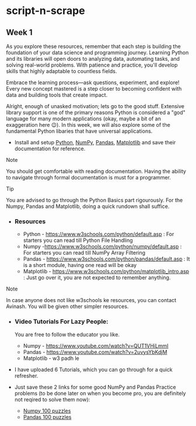 # script-n-scrape

## Week 1

As you explore these resources, remember that each step is building the foundation of your data science and programming journey. Learning Python and its libraries will open doors to analyzing data, automating tasks, and solving real-world problems. With patience and practice, you'll develop skills that highly adaptable to countless fields.

Embrace the learning process—ask questions, experiment, and explore! Every new concept mastered is a step closer to becoming confident with data and building tools that create impact.

Alright, enough of unasked motivation; lets go to the good stuff.  Extensive library support is one of the primary reasons Python is considered a "god" language for many modern applications (okay, maybe a bit of an exaggeration here 😉). In this week, we will also explore some of the  fundamental Python libaries that have universal applications. 

- Install and setup [Python](https://docs.python.org/3/tutorial/index.html), [NumPy](https://numpy.org/doc/1.26/user/absolute_beginners.html), [Pandas](https://pandas.pydata.org/docs/getting_started/index.html#getting-started), [Matplotlib](https://matplotlib.org/stable/index.html) and save their documentation for reference.

> [!NOTE] 
> You should get comfortable with reading documentation. Having the ability to navigate through formal documentation is must for a programmer.

> [!TIP]
> You are advised to go through the Python Basics part rigourously. For the Numpy, Pandas and Matplotlib, doing a quick rundown shall suffice.

- ### Resources

    - Python - https://www.w3schools.com/python/default.asp : For starters you can read till Python File Handling
    - Numpy -https://www.w3schools.com/python/numpy/default.asp : For starters you can read till NumPy Array Filtering
    - Pandas - https://www.w3schools.com/python/pandas/default.asp : It is a short module, having one read will be okay
    - Matplotlib - https://www.w3schools.com/python/matplotlib_intro.asp : Just go over it, you are not expected to remember anything. 

>[!NOTE] 
> In case anyone does not like w3schools ke resources, you can contact Avinash. You will be given other simpler resources. 


- ### Video Tutorials For Lazy People:

    You are free to follow the educator you like. 

    - Numpy - https://www.youtube.com/watch?v=QUT1VHiLmmI
    - Pandas - https://www.youtube.com/watch?v=2uvysYbKdjM 
    - Matplotlib - w3 padh le 

- I have uploaded 6 Tutorials, which you can go through for a quick refresher.

- Just save these 2 links for some good NumPy and Pandas Practice problems (to be done later on when you become pro, you are definitely not reqired to solve them now):
  - [Numpy 100 puzzles](https://github.com/rougier/numpy-100)
  - [Pandas 100 puzzles](https://github.com/ajcr/100-pandas-puzzles) 



